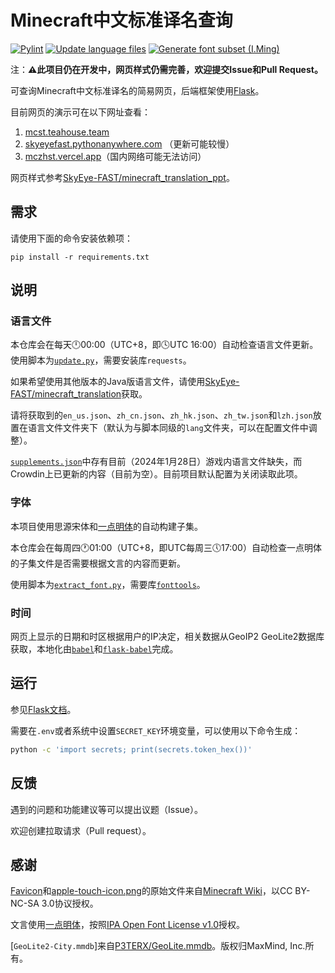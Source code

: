 # Minecraft中文标准译名查询

[![Pylint](https://github.com/SkyEye-FAST/minecraft_translation_flask/actions/workflows/pylint.yml/badge.svg)](https://github.com/SkyEye-FAST/minecraft_translation_flask/actions/workflows/pylint.yml) [![Update language files](https://github.com/SkyEye-FAST/minecraft_translation_flask/actions/workflows/update.yml/badge.svg)](https://github.com/SkyEye-FAST/minecraft_translation_flask/actions/workflows/update.yml) [![Generate font subset (I.Ming)](https://github.com/SkyEye-FAST/minecraft_translation_flask/actions/workflows/extract_font.yml/badge.svg)](https://github.com/SkyEye-FAST/minecraft_translation_flask/actions/workflows/extract_font.yml)

注：**⚠️此项目仍在开发中，网页样式仍需完善，欢迎提交Issue和Pull Request。**

可查询Minecraft中文标准译名的简易网页，后端框架使用[Flask](https://github.com/pallets/flask)。

目前网页的演示可在以下网址查看：

1. [mcst.teahouse.team](https://mcst.teahouse.team)
2. [skyeyefast.pythonanywhere.com](https://skyeyefast.pythonanywhere.com/) （更新可能较慢）
3. [mczhst.vercel.app](https://mczhst.vercel.app/)（国内网络可能无法访问）

网页样式参考[SkyEye-FAST/minecraft_translation_ppt](https://github.com/SkyEye-FAST/minecraft_translation_ppt)。

## 需求

请使用下面的命令安装依赖项：

``` shell
pip install -r requirements.txt
```

## 说明

### 语言文件

本仓库会在每天🕛00:00（UTC+8，即🕓UTC 16:00）自动检查语言文件更新。使用脚本为[`update.py`](/update.py)，需要安装库`requests`。

如果希望使用其他版本的Java版语言文件，请使用[SkyEye-FAST/minecraft_translation](https://github.com/SkyEye-FAST/minecraft_translation)获取。

请将获取到的`en_us.json`、`zh_cn.json`、`zh_hk.json`、`zh_tw.json`和`lzh.json`放置在语言文件文件夹下（默认为与脚本同级的`lang`文件夹，可以在配置文件中调整）。

[`supplements.json`](/lang/supplements.json)中存有目前（2024年1月28日）游戏内语言文件缺失，而Crowdin上已更新的内容（目前为空）。目前项目默认配置为关闭读取此项。

### 字体

本项目使用思源宋体和[一点明体](https://github.com/ichitenfont/I.Ming)的自动构建子集。

本仓库会在每周四🕐01:00（UTC+8，即UTC每周三🕔17:00）自动检查一点明体的子集文件是否需要根据文言的内容而更新。

使用脚本为[`extract_font.py`](/extract_font.py)，需要库[`fonttools`](https://github.com/fonttools/fonttools)。

### 时间

网页上显示的日期和时区根据用户的IP决定，相关数据从GeoIP2 GeoLite2数据库获取，本地化由[`babel`](https://github.com/python-babel/babel)和[`flask-babel`](https://github.com/python-babel/flask-babel)完成。

## 运行

参见[Flask文档](https://flask.palletsprojects.com/en/3.0.x/)。

需要在`.env`或者系统中设置`SECRET_KEY`环境变量，可以使用以下命令生成：

``` bash
python -c 'import secrets; print(secrets.token_hex())'
```

## 反馈

遇到的问题和功能建议等可以提出议题（Issue）。

欢迎创建拉取请求（Pull request）。

## 感谢

[Favicon](/static/favicon.ico)和[apple-touch-icon.png](/static/apple-touch-icon.png)的原始文件来自[Minecraft Wiki](https://minecraft.wiki/w/File:Favicon.ico)，以CC BY-NC-SA 3.0协议授权。

文言使用[一点明体](https://github.com/ichitenfont/I.Ming)，按照[IPA Open Font License v1.0](https://github.com/ichitenfont/I.Ming/blob/master/LICENSE.md)授权。

[`GeoLite2-City.mmdb`]来自[P3TERX/GeoLite.mmdb](https://github.com/P3TERX/GeoLite.mmdb)。版权归MaxMind, Inc.所有。
